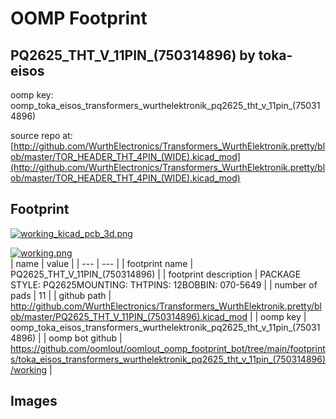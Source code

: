 # OOMP Footprint  
## PQ2625_THT_V_11PIN_(750314896)  by toka-eisos  
  
oomp key: oomp_toka_eisos_transformers_wurthelektronik_pq2625_tht_v_11pin_(750314896)  
  
source repo at: [http://github.com/WurthElectronics/Transformers_WurthElektronik.pretty/blob/master/TOR_HEADER_THT_4PIN_(WIDE).kicad_mod](http://github.com/WurthElectronics/Transformers_WurthElektronik.pretty/blob/master/TOR_HEADER_THT_4PIN_(WIDE).kicad_mod)  
## Footprint  
  
[![working_kicad_pcb_3d.png](working_kicad_pcb_3d_600.png)](working_kicad_pcb_3d.png)  
  
[![working.png](working_600.png)](working.png)  
| name | value | 
| --- | --- | 
| footprint name | PQ2625_THT_V_11PIN_(750314896) | 
| footprint description | PACKAGE STYLE: PQ2625MOUNTING: THTPINS: 12BOBBIN: 070-5649 | 
| number of pads | 11 | 
| github path | http://github.com/WurthElectronics/Transformers_WurthElektronik.pretty/blob/master/PQ2625_THT_V_11PIN_(750314896).kicad_mod | 
| oomp key | oomp_toka_eisos_transformers_wurthelektronik_pq2625_tht_v_11pin_(750314896) | 
| oomp bot github | https://github.com/oomlout/oomlout_oomp_footprint_bot/tree/main/footprints/toka_eisos_transformers_wurthelektronik_pq2625_tht_v_11pin_(750314896)/working | 
## Images  
